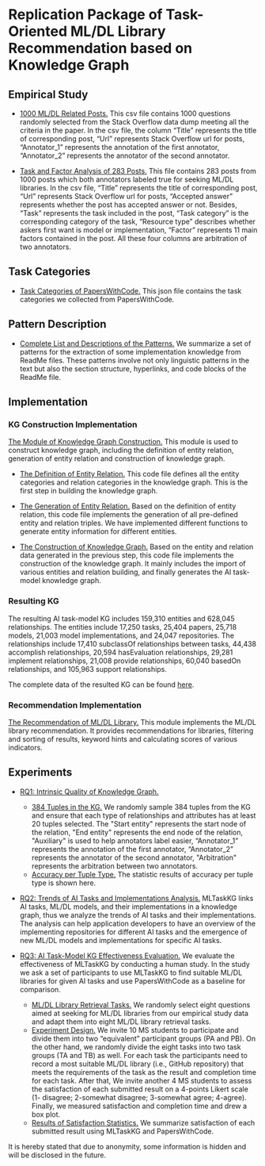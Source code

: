 # Replication Package of Task-Oriented ML/DL Library Recommendation based on Knowledge Graph
## Empirical Study
- [1000 ML/DL Related Posts.](https://github.com/MLTaskKG/MLTaskKG.github.io/tree/main/empirical_study/empirical_data_sample.xlsx)
This csv file contains 1000 questions randomly selected from the Stack Overflow data dump meeting all 
the criteria in the paper. In the csv file, the column “Title” represents the title of corresponding 
post, “Url” represents Stack Overflow url for posts, “Annotator_1” represents the annotation of the 
first annotator, “Annotator_2” represents the annotator of the second annotator.

- [Task and Factor Analysis of 283 Posts.](https://github.com/MLTaskKG/MLTaskKG.github.io/tree/main/empirical_study/empirical_data_annotation.xlsx)
This file contains 283 posts from 1000 posts which both annotators labeled true for seeking ML/DL 
libraries. In the csv file, “Title” represents the title of corresponding post, “Url” represents 
Stack Overflow url for posts, “Accepted answer” represents whether the post has accepted answer or not.
Besides, “Task” represents the task included in the post, “Task category” is the corresponding 
category of the task, “Resource type” describes whether askers first want is model or implementation, 
“Factor” represents 11 main factors contained in the post. All these four columns are arbitration of 
two annotators.

## Task Categories
- [Task Categories of PapersWithCode.](https://github.com/MLTaskKG/MLTaskKG.github.io/tree/main/task_categories.json)
This json file contains the task categories we collected from PapersWithCode. 

## Pattern Description
- [Complete List and Descriptions of the Patterns.](https://github.com/MLTaskKG/MLTaskKG.github.io/tree/main/pattern_description.xlsx)
We summarize a set of patterns for the extraction of some implementation knowledge from ReadMe files.
These patterns involve not only linguistic patterns in the text but also the section structure, hyperlinks, and code blocks of the ReadMe file. 

## Implementation
### KG Construction Implementation
[The Module of Knowledge Graph Construction.](https://github.com/MLTaskKG/MLTaskKG.github.io/tree/main/kg_construction/)
This module is used to construct knowledge graph, including the definition of entity relation, generation of entity relation and construction of knowledge graph.
- [The Definition of Entity Relation.](https://github.com/MLTaskKG/MLTaskKG.github.io/tree/main/kg_construction/entity_relation_category.py)
This code file defines all the entity categories and relation categories in the knowledge graph. This is the first step in building the knowledge graph.

- [The Generation of Entity Relation.](https://github.com/MLTaskKG/MLTaskKG.github.io/tree/main/kg_construction/entity_relation_generator.py)
Based on the definition of entity relation, this code file implements the generation of all pre-defined entity and relation triples. We have implemented different functions to generate entity information for different entities.

- [The Construction of Knowledge Graph.](https://github.com/MLTaskKG/MLTaskKG.github.io/tree/main/kg_construction/kg_constructor.py)
Based on the entity and relation data generated in the previous step, this code file implements the construction of the knowledge graph. It mainly includes the import of various entities and relation building, and finally generates the AI task-model knowledge graph.

### Resulting KG
The resulting AI task-model KG includes 159,310 entities and 628,045
relationships. The entities include 17,250 tasks, 25,404 papers, 25,718
models, 21,003 model implementations, and 24,047 repositories. The relationships 
include 17,410 subclassOf relationships between tasks, 44,438 accomplish 
relationships, 20,594 hasEvaluation relationships, 29,281 implement relationships, 
21,008 provide relationships, 60,040 basedOn relationships, and 105,963
support relationships. 

The complete data of the resulted KG can be found [here](https://github.com/MLTaskKG/MLTaskKG.github.io/tree/main/KG.rar). 

### Recommendation Implementation
[The Recommendation of ML/DL Library.](https://github.com/MLTaskKG/MLTaskKG.github.io/tree/main/lib_recommendation/)
This module implements the ML/DL library recommendation. 
It provides recommendations for libraries, filtering and sorting of results, keyword hints and calculating scores of various indicators.

## Experiments
- [RQ1: Intrinsic Quality of Knowledge Graph.](https://github.com/MLTaskKG/MLTaskKG.github.io/tree/main/RQ1/)
    - [384 Tuples in the KG.](https://github.com/MLTaskKG/MLTaskKG.github.io/tree/main/RQ1/KG_tuples_for_intrinsic_quality_evaluation.xlsx)
We randomly sample 384 tuples from the KG and ensure that each type of relationships and attributes has at least 20 tuples selected. 
The "Start entity" represents the start node of the relation, "End entity" represents the end node of the relation, 
"Auxiliary" is used to help annotators label easier, “Annotator_1” represents the annotation of the first annotator, “Annotator_2” 
represents the annotator of the second annotator, "Arbitration" represents the arbitration between two annotators. 
    - [Accuracy per Tuple Type.](https://github.com/MLTaskKG/MLTaskKG.github.io/tree/main/RQ1/Accuracy_per_tuple_type.xlsx)
The statistic results of accuracy per tuple type is shown here.

- [RQ2: Trends of AI Tasks and Implementations Analysis.](https://github.com/MLTaskKG/MLTaskKG.github.io/tree/main/RQ2/)
MLTaskKG links AI tasks, ML/DL models, and their implementations in a knowledge 
graph, thus we analyze the trends of AI tasks and their implementations. The 
analysis can help application developers to have an overview of the implementing
repositories for different AI tasks and the emergence of new ML/DL models and
implementations for specific AI tasks.

- [RQ3: AI Task-Model KG Effectiveness Evaluation.](https://github.com/MLTaskKG/MLTaskKG.github.io/tree/main/RQ3/)
We evaluate the effectiveness of MLTaskKG by conducting a human
study. In the study we ask a set of participants to use MLTaskKG to
find suitable ML/DL libraries for given AI tasks and use 
PapersWithCode as a baseline for comparison. 
    - [ML/DL Library Retrieval Tasks.](https://github.com/MLTaskKG/MLTaskKG.github.io/tree/main/RQ3/Tasks.docx)
We randomly select eight questions aimed at seeking for ML/DL libraries from our
empirical study data and adapt them into eight ML/DL library retrieval tasks.
    - [Experiment Design.](https://github.com/MLTaskKG/MLTaskKG.github.io/tree/main/RQ3/)
We invite 10 MS students to participate and divide
them into two “equivalent” participant groups (PA and PB).
On the other hand, we randomly divide the eight
tasks into two task groups (TA and TB) as well. For each task the 
participants need to record a most suitable ML/DL library 
(i.e., GitHub repository) that meets the requirements of the task 
as the result and completion time for each task. After that, We invite 
another 4 MS students to assess the satisfaction of each submitted result 
on a 4-points Likert scale (1- disagree; 2-somewhat disagree; 
3-somewhat agree; 4-agree). Finally, we measured satisfaction and 
completion time and drew a box plot. 
    - [Results of Satisfaction Statistics.](https://github.com/MLTaskKG/MLTaskKG.github.io/tree/main/RQ3/Satisfaction_Number_Statistics.xlsx)
We summarize satisfaction of each submitted result using MLTaskKG and PapersWithCode.

It is hereby stated that due to anonymity, some information is hidden and will be disclosed in the future.
